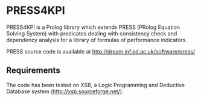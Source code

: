 # PRESS4KPI
PRESS4KPI is a Prolog library which extends PRESS (PRolog Equation Solving System) with predicates dealing with consistency check and dependency analysis for a library of formulas of performance indicators.

PRESS source code is available at http://dream.inf.ed.ac.uk/software/press/

## Requirements
The code has been tested on XSB, a Logic Programming and Deductive Database system (http://xsb.sourceforge.net/).
